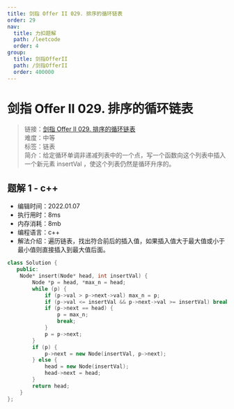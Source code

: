 ```yaml
---
title: 剑指 Offer II 029. 排序的循环链表
order: 29
nav:
  title: 力扣题解
  path: /leetcode
  order: 4
group:
  title: 剑指OfferII
  path: /剑指OfferII
  order: 400000
---
```


# 剑指 Offer II 029. 排序的循环链表

> 链接：[剑指 Offer II 029. 排序的循环链表](https://leetcode-cn.com/problems/4ueAj6/)  
> 难度：中等  
> 标签：链表  
> 简介：给定循环单调非递减列表中的一个点，写一个函数向这个列表中插入一个新元素 insertVal ，使这个列表仍然是循环升序的。

## 题解 1 - c++

- 编辑时间：2022.01.07
- 执行用时：8ms
- 内存消耗：8mb
- 编程语言：c++
- 解法介绍：遍历链表，找出符合前后的插入值，如果插入值大于最大值或小于最小值则直接插入到最大值后面。

```cpp
class Solution {
   public:
    Node* insert(Node* head, int insertVal) {
        Node *p = head, *max_n = head;
        while (p) {
            if (p->val > p->next->val) max_n = p;
            if (p->val <= insertVal && p->next->val >= insertVal) break;
            if (p->next == head) {
                p = max_n;
                break;
            }
            p = p->next;
        }
        if (p) {
            p->next = new Node(insertVal, p->next);
        } else {
            head = new Node(insertVal);
            head->next = head;
        }
        return head;
    }
};
```
